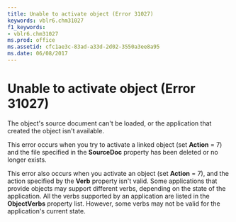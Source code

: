 ```yaml
---
title: Unable to activate object (Error 31027)
keywords: vblr6.chm31027
f1_keywords:
- vblr6.chm31027
ms.prod: office
ms.assetid: cfc1ae3c-83ad-a33d-2d02-3550a3ee8a95
ms.date: 06/08/2017
---
```



# Unable to activate object (Error 31027)

The object's source document can't be loaded, or the application that created the object isn't available.

This error occurs when you try to activate a linked object (set  **Action** = 7) and the file specified in the **SourceDoc** property has been deleted or no longer exists.

This error also occurs when you activate an object (set  **Action** = 7), and the action specified by the **Verb** property isn't valid. Some applications that provide objects may support different verbs, depending on the state of the application. All the verbs supported by an application are listed in the **ObjectVerbs** property list. However, some verbs may not be valid for the application's current state.



